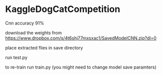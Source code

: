 # KaggleDogCatCompetition
Cnn accuracy 91%

download the weights from https://www.dropbox.com/s/4t6shj77mxsxac1/SavedModelCNN.zip?dl=0

place extracted flies in save directory

run test.py

to re-train run train.py (you might need to change model save paramters)


